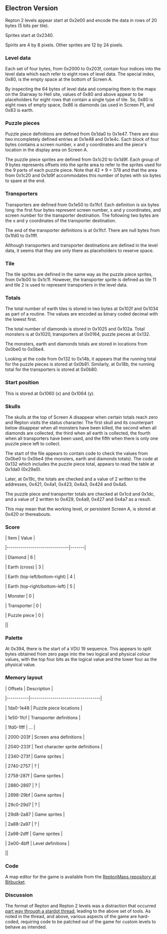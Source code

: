 ## Electron Version

Repton 2 levels appear start at 0x2e00 and encode the data in rows of 20 bytes (5 bits per tile).

Sprites start at 0x2340.

Spirits are 4 by 8 pixels. Other sprites are 12 by 24 pixels.

### Level data

Each set of four bytes, from 0x2000 to 0x203f, contain four indices into the level data which each refer to eight rows of level data. The special index, 0x80, is the empty space at the bottom of Screen A.

By inspecting the 64 bytes of level data and comparing them to the maps on the Stairway to Hell site, values of 0x80 and above appear to be placeholders for eight rows that contain a single type of tile. So, 0x80 is eight rows of empty space, 0x86 is diamonds (as used in Screen P), and 0x83 is earth.

### Puzzle pieces

Puzzle piece definitions are defined from 0x1da0 to 0x1e47. There are also two incompletely defined entries at 0x1e48 and 0x1e4c. Each block of four bytes contains a screen number, x and y coordinates and the piece's location in the display area on Screen A.

The puzzle piece sprites are defined from 0x1c20 to 0x1d9f. Each group of 9 bytes represents offsets into the sprite area to refer to the sprites used for the 9 parts of each puzzle piece. Note that 42 \* 9 = 378 and that the area from 0x1c20 and 0x1d9f accommodates this number of bytes with six bytes to spare at the end.

### Transporters

Transporters are defined from 0x1e50 to 0x1fcf. Each definition is six bytes long: the first four bytes represent screen number, x and y coordinates, and screen number for the transporter destination. The following two bytes are the x and y coordinates of the transporter destination.

The end of the transporter definitions is at 0x1fcf. There are null bytes from 0x1fd0 to 0x1fff.

Although transporters and transporter destinations are defined in the level data, it seems that they are only there as placeholders to reserve space.

### Tile

The tile sprites are defined in the same way as the puzzle piece sprites, from 0x1b00 to 0x1c1f. However, the transporter sprite is defined as tile 11 and tile 2 is used to represent transporters in the level data.

### Totals

The total number of earth tiles is stored in two bytes at 0x102f and 0x1034 as part of a routine. The values are encoded as binary coded decimal with the lowest first.

The total number of diamonds is stored in 0x1025 and 0x102a. Total monsters is at 0x1020, transporters at 0x0164, puzzle pieces at 0x132.

The monsters, earth and diamonds totals are stored in locations from 0x0be0 to 0x0be4.

Looking at the code from 0x132 to 0x14b, it appears that the running total for the puzzle pieces is stored at 0x0b81. Similarly, at 0x18b, the running total for the transporters is stored at 0x0b80.

### Start position

This is stored at 0x1060 (x) and 0x1064 (y).

### Skulls

The skulls at the top of Screen A disappear when certain totals reach zero and Repton visits the status character. The first skull and its counterpart below disappear when all monsters have been killed, the second when all diamonds are collected, the third when all earth is collected, the fourth when all transporters have been used, and the fifth when there is only one puzzle piece left to collect.

The start of the file appears to contain code to check the values from 0x0be0 to 0x0be4 (the monsters, earth and diamonds totals). The code at 0x132 which includes the puzzle piece total, appears to read the table at 0x1da0 (0x29a0).

Later, at 0x19c, the totals are checked and a value of 2 written to the addresses, 0x421, 0x4a1, 0x423, 0x4a3, 0x424 and 0x4a5.

The puzzle piece and transporter totals are checked at 0x1cd and 0x1dc, and a value of 2 written to 0x429, 0x4a9, 0x427 and 0x4a7 as a result.

This may mean that the working level, or persistent Screen A, is stored at 0x420 or thereabouts.

### Score

| Item | Value |

|-------------------------------|-------|

| Diamond | 6 |

| Earth (cross) | 3 |

| Earth (top-left/bottom-right) | 4 |

| Earth (top-right/bottom-left) | 5 |

| Monster | 0 |

| Transporter | 0 |

| Puzzle piece | 0 |

||

### Palette

At 0x394, there is the start of a VDU 19 sequence. This appears to split bytes obtained from zero page into the two logical and physical colour values, with the top four bits as the logical value and the lower four as the physical value.

### Memory layout

| Offsets | Description |

|-----------|-----------------------------------|

| 1da0-1e48 | Puzzle piece locations |

| 1e50-1fcf | Transporter definitions |

| 1fd0-1fff | ... |

| 2000-203f | Screen area definitions |

| 2040-233f | Text character sprite definitions |

| 2340-273f | Game sprites |

| 2740-2757 | ? |

| 2758-287f | Game sprites |

| 2880-2897 | ? |

| 2898-29bf | Game sprites |

| 29c0-29d7 | ? |

| 29d8-2a87 | Game sprites |

| 2a88-2a97 | ? |

| 2a98-2dff | Game sprites |

| 2e00-4bff | Level definitions |

||

### Code

A map editor for the game is available from the [ReptonMaps repository at Bitbucket](https://bitbucket.org/dboddie/reptonmaps).

### Discussion

The format of Repton and Repton 2 levels was a distraction that occurred [part way through a stardot thread](http://stardot.org.uk/forums/viewtopic.php?f=1&t=6377&p=66669#p66122), leading to the above set of tools. As noted in the thread, and above, various aspects of the game are hard-coded, requiring code to be patched out of the game for custom levels to behave as intended.

